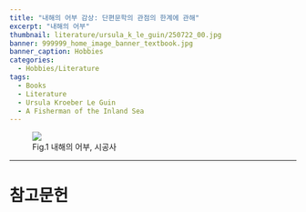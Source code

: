 ```yaml
---
title: "내해의 어부 감상: 단편문학의 관점의 한계에 관해"
excerpt: "내해의 어부"
thumbnail: literature/ursula_k_le_guin/250722_00.jpg
banner: 999999_home_image_banner_textbook.jpg
banner_caption: Hobbies
categories:
  - Hobbies/Literature
tags:
  - Books
  - Literature
  - Ursula Kroeber Le Guin
  - A Fisherman of the Inland Sea
---
```


<figure class="align-center" style="width: 30%">
  <a href="{{ site.url }}{{ site.baseurl }}/assets/images/literature/ursula_k_le_guin/250722_00.jpg">
  <img src="{{ site.url }}{{ site.baseurl }}/assets/images/literature/ursula_k_le_guin/250722_00.jpg">
  </a>
  <figcaption>
  Fig.1 내해의 어부, 시공사
  </figcaption>
</figure>


---

# 참고문헌

